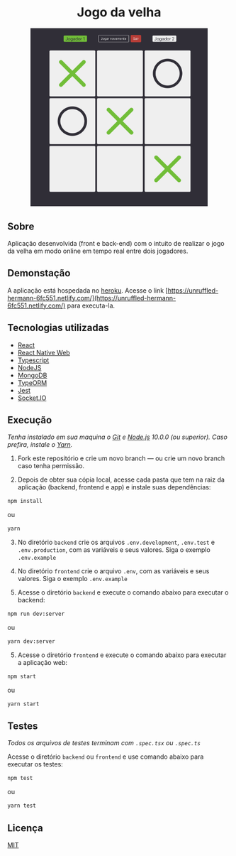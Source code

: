 <h1 align="center">Jogo da velha</h1>
<p align="center">
  <img width="400px" src="./assets/demo.png">
</p>

## Sobre

Aplicação desenvolvida (front e back-end) com o intuito de realizar o jogo da velha em modo online em tempo real entre dois jogadores.

## Demonstação

A aplicação está hospedada no [heroku](https://www.heroku.com/). Acesse o link [https://unruffled-hermann-6fc551.netlify.com/](https://unruffled-hermann-6fc551.netlify.com/) para executa-la.

## Tecnologias utilizadas

- [React](https://pt-br.reactjs.org/)
- [React Native Web](https://github.com/necolas/react-native-web)
- [Typescript](https://www.typescriptlang.org/)
- [NodeJS](https://nodejs.org/en/)
- [MongoDB](https://www.mongodb.com/)
- [TypeORM](https://typeorm.io/#/)
- [Jest](https://jestjs.io/)
- [Socket.IO](https://socket.io/)

## Execução

_Tenha instalado em sua maquina o [Git](http://git-scm.com/) e [Node.js](http://nodejs.org/) 10.0.0 (ou superior). Caso prefira, instale o [Yarn](https://yarnpkg.com/)._

1. Fork este repositório e crie um novo branch — ou crie um novo branch caso tenha permissão.

2. Depois de obter sua cópia local, acesse cada pasta que tem na raiz da aplicação (backend, frontend e app) e instale suas dependências:

```sh
npm install
```

ou

```sh
yarn
```

3. No diretório `backend` crie os arquivos `.env.development`, `.env.test` e `.env.production`, com as variáveis e seus valores. Siga o exemplo `.env.example`

4. No diretório `frontend` crie o arquivo `.env`, com as variáveis e seus valores. Siga o exemplo `.env.example`

5. Acesse o diretório `backend` e execute o comando abaixo para executar o backend:

```sh
npm run dev:server
```

ou

```sh
yarn dev:server
```

5. Acesse o diretório `frontend` e execute o comando abaixo para executar a aplicação web:

```sh
npm start
```

ou

```sh
yarn start
```

## Testes

_Todos os arquivos de testes terminam com `.spec.tsx` ou `.spec.ts`_

Acesse o diretório `backend` ou `frontend` e use comando abaixo para executar os testes:

```sh
npm test
```

ou

```sh
yarn test
```

## Licença

[MIT](https://opensource.org/licenses/MIT)
